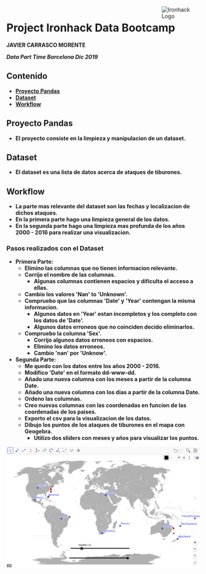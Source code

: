 <img src="https://bit.ly/2VnXWr2" alt="Ironhack Logo" width="100" align="right"/>

#   Project Ironhack Data Bootcamp

<b> JAVIER CARRASCO MORENTE

*Data Part Time Barcelona Dic 2019*


## Contenido

- [Proyecto Pandas](#project)
- [Dataset](#dataset)
- [Workflow](#workflow)


<a name="project"></a>

## Proyecto Pandas

-  El proyecto consiste en la limpieza y manipulacion de un dataset.



<a name="dataset"></a>

## Dataset

- El dataset es una lista de datos acerca de ataques de tiburones.

<a name="workflow"></a>

## Workflow

- La parte mas relevante del dataset son las fechas y localizacion de dichos ataques.
- En la primera parte hago una limpieza general de los datos.
- En la segunda parte hago una limpieza mas profunda de los años 2000 - 2016 para realizar una visualizacion.



### Pasos realizados con el Dataset
- Primera Parte:
    - Elimino las columnas que no tienen informacion relevante.
    - Corrijo el nombre de las columnas.
        - Algunas columnas contienen espacios y dificulta el acceso a ellas.
    - Cambio los valores 'Nan' to 'Unknown'.
    - Compruebo que las columnas 'Date' y 'Year' contengan la misma informacion.
        - Algunos datos en 'Year' estan incompletos y los completo con los datos de 'Date'.
        - Algunos datos erroneos que no coinciden decido eliminarlos.
    - Compruebo la columna 'Sex'.
        - Corrijo algunos datos erroneos con espacios.
        - Elimino los datos erroneos.
        - Cambio 'nan' por 'Unknow'.
- Segunda Parte:
    - Me quedo con los datos entre los años 2000 - 2016.
    - Modifico 'Date' en el formato dd-www-dd.
    - Añado una nueva columna con los meses a partir de la columna Date.
    - Añado una nueva columna con los dias a partir de la columna Date.
    - Ordeno  las columnas.
    - Creo nuevas columnas con las coordenadas en funcion de las coordenadas de los paises.
    - Exporto el csv para la visualizacion de los datos.
    - Dibujo los puntos de los ataques de tiburones en el mapa con Geogebra.
        - Utilizo dos sliders con meses y años para visualizar los puntos.

<img src="images/1.png">





